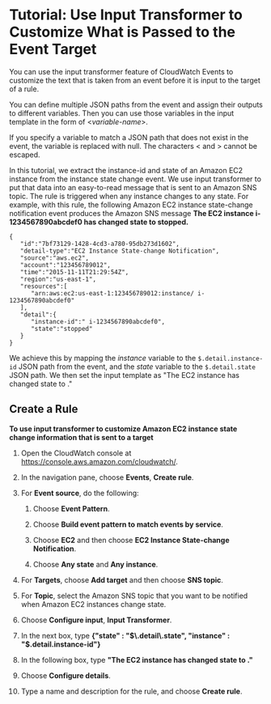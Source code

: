 # Tutorial: Use Input Transformer to Customize What is Passed to the Event Target<a name="CloudWatch-Events-Input-Transformer-Tutorial"></a>

You can use the input transformer feature of CloudWatch Events to customize the text that is taken from an event before it is input to the target of a rule\. 

You can define multiple JSON paths from the event and assign their outputs to different variables\. Then you can use those variables in the input template in the form of <*variable\-name*>\.

If you specify a variable to match a JSON path that does not exist in the event, the variable is replaced with null\. The characters < and > cannot be escaped\.

In this tutorial, we extract the instance\-id and state of an Amazon EC2 instance from the instance state change event\. We use input transformer to put that data into an easy\-to\-read message that is sent to an Amazon SNS topic\. The rule is triggered when any instance changes to any state\. For example, with this rule, the following Amazon EC2 instance state\-change notification event produces the Amazon SNS message **The EC2 instance i\-1234567890abcdef0 has changed state to stopped\.**

```
{
   "id":"7bf73129-1428-4cd3-a780-95db273d1602",
   "detail-type":"EC2 Instance State-change Notification",
   "source":"aws.ec2",
   "account":"123456789012",
   "time":"2015-11-11T21:29:54Z",
   "region":"us-east-1",
   "resources":[
      "arn:aws:ec2:us-east-1:123456789012:instance/ i-1234567890abcdef0"
   ],
   "detail":{
      "instance-id":" i-1234567890abcdef0",
      "state":"stopped"
   }
}
```

We achieve this by mapping the *instance* variable to the `$.detail.instance-id` JSON path from the event, and the *state* variable to the `$.detail.state` JSON path\. We then set the input template as "The EC2 instance <instance> has changed state to <state>\."

## Create a Rule<a name="input-transformer-create-rule"></a>

**To use input transformer to customize Amazon EC2 instance state change information that is sent to a target**

1. Open the CloudWatch console at [https://console\.aws\.amazon\.com/cloudwatch/](https://console.aws.amazon.com/cloudwatch/)\.

1. In the navigation pane, choose **Events**, **Create rule**\.

1. For **Event source**, do the following:

   1. Choose **Event Pattern**\.

   1. Choose **Build event pattern to match events by service**\.

   1. Choose **EC2** and then choose **EC2 Instance State\-change Notification**\.

   1. Choose **Any state** and **Any instance**\.

1. For **Targets**, choose **Add target** and then choose **SNS topic**\.

1. For **Topic**, select the Amazon SNS topic that you want to be notified when Amazon EC2 instances change state\.

1. Choose **Configure input**, **Input Transformer**\.

1. In the next box, type **\{"state" : "$\.detail\.state", "instance" : "$\.detail\.instance\-id"\}**

1. In the following box, type **"The EC2 instance <instance> has changed state to <state>\."**

1. Choose **Configure details**\.

1. Type a name and description for the rule, and choose **Create rule**\.